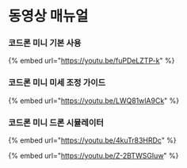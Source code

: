# 동영상 매뉴얼

### 코드론 미니 기본 사용

{% embed url="https://youtu.be/fuPDeLZTP-k" %}

### 코드론 미니 미세 조정 가이드

{% embed url="https://youtu.be/LWQ81wlA9Ck" %}

### 코드론 미니 드론 시뮬레이터

{% embed url="https://youtu.be/4kuTr83HRDc" %}

{% embed url="https://youtu.be/Z-2BTWSGIuw" %}


